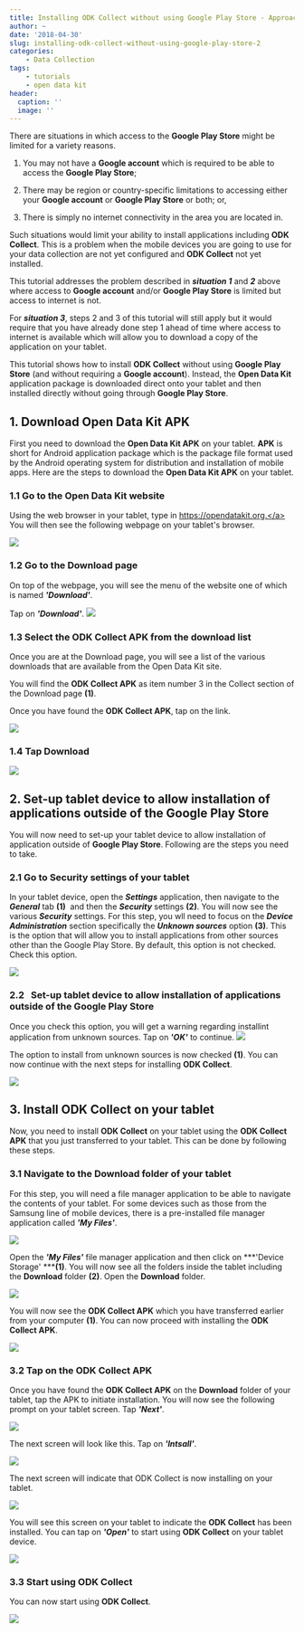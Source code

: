 ```yaml
---
title: Installing ODK Collect without using Google Play Store - Approach 2
author: ~
date: '2018-04-30'
slug: installing-odk-collect-without-using-google-play-store-2
categories:
    - Data Collection
tags:
    - tutorials
    - open data kit
header:
  caption: ''
  image: ''
---
```


There are situations in which access to the **Google Play Store** might be limited for a variety reasons.

1. You may not have a **Google account** which is required to be able to access the **Google Play Store**;

2. There may be region or country-specific limitations to accessing either your **Google account** or **Google Play Store** or both; or,

3. There is simply no internet connectivity in the area you are located in.


Such situations would limit your ability to install applications including **ODK Collect**. This is a problem when the mobile devices you are going to use for your data collection are not yet configured and **ODK Collect** not yet installed.

This tutorial addresses the problem described in ***situation 1*** and ***2*** above where access to **Google account** and/or **Google Play Store** is limited but access to internet is not.

For ***situation 3***, steps 2 and 3 of this tutorial will still apply but it would require that you have already done step 1 ahead of time where access to internet is available which will allow you to download a copy of the application on your tablet.

This tutorial shows how to install **ODK Collect** without using **Google Play Store** (and without requiring a **Google account**). Instead, the **Open Data Kit** application package is downloaded direct onto your tablet and then installed directly without going through **Google Play Store**.
<br />

## 1. Download Open Data Kit APK
First you need to download the **Open Data Kit APK** on your tablet. **APK** is short for Android application package which is the package file format used by the Android operating system for distribution and installation of mobile apps. Here are the steps to download the **Open Data Kit APK** on your tablet.
<br />

### 1.1 Go to the Open Data Kit website
Using the web browser in your tablet, type in <a href="https://opendatakit.org.">https://opendatakit.org.</a> You will then see the following webpage on your tablet's browser.

<img src="/img/tutorials/Screenshot_2016-02-11-08-14-00-640x1024.png" />
<br />

### 1.2 Go to the Download page
On top of the webpage, you will see the menu of the website one of which is named ***'Download'***.

Tap on ***'Download'***.
<img src="/img/tutorials/go-to-the-download-page-1-1-640x1024.png" />
<br />

### 1.3 Select the ODK Collect APK from the download list
Once you are at the Download page, you will see a list of the various downloads that are available from the Open Data Kit site.

You will find the **ODK Collect APK** as item number 3 in the Collect section of the Download page **(1)**.

Once you have found the **ODK Collect APK**, tap on the link.

<img src="/img/tutorials/select-the-odk-collect-apk-from-the-download-list-1-1-640x1024.png" />
<br />

### 1.4 Tap Download
<img src="/img/tutorials/tap-download-640x1024.png" />
<br />

## 2. Set-up tablet device to allow installation of applications outside of the Google Play Store
You will now need to set-up your tablet device to allow installation of application outside of **Google Play Store**. Following are the steps you need to take.
<br />

### 2.1 Go to Security settings of your tablet
In your tablet device, open the ***Settings*** application, then navigate to the ***General*** tab **(1)** &nbsp;and then the ***Security*** settings **(2)**. You will now see the various ***Security*** settings. For this step, you wll need to focus on the ***Device Administration*** section specifically the ***Unknown sources*** option **(3)**. This is the option that will allow you to install applications from other sources other than the Google Play Store. By default, this option is not checked. Check this option.

<img src="/img/tutorials/go-to-security-settings-of-your-tablet.png" />
<br />

### 2.2 &nbsp; Set-up tablet device to allow installation of applications outside of the Google Play Store
Once you check this option, you will get a warning regarding installint application from unknown sources. Tap on ***'OK'*** to continue.
<img src="/img/tutorials/31-set-up-tablet-device-to-allow-installation-of-applications-outside-of-the-google-play-store.png" />
<br />

The option to install from unknown sources is now checked **(1)**. You can now continue with the next steps for installing **ODK Collect**.

<img src="/img/tutorials/31-set-up-tablet-device-to-allow-installation-of-applications-outside-of-the-google-play-store-1.png" />
<br />

## 3. Install ODK Collect on your tablet
Now, you need to install **ODK Collect** on your tablet using the **ODK Collect APK** that you just transferred to your tablet. This can be done by following these steps.
<br />

### 3.1 Navigate to the Download folder of your tablet
For this step, you will need a file manager application to be able to navigate the contents of your tablet. For some devices such as those from the Samsung line of mobile devices, there is a pre-installed file manager application called ***'My Files'***.

<img src="/img/tutorials/navigate-to-the-download-folder-of-your-tablet.png" />
<br />

Open the ***'My Files'*** file manager application and then click on ***'Device Storage' *****(1)**. You will now see all the folders inside the tablet including the **Download** folder **(2)**. Open the **Download** folder.

<img src="/img/tutorials/41-navigate-to-download-folder-of-your-tablet.png" />
<br />

You will now see the **ODK Collect APK** which you have transferred earlier from your computer **(1)**. You can now proceed with installing the **ODK Collect APK**.

<img src="/img/tutorials/41-navigate-to-download-folder-on-your-tablet.png" />
<br />

### 3.2 Tap on the ODK Collect APK
Once you have found the **ODK Collect APK** on the **Download** folder of your tablet, tap the APK to initiate installation. You will now see the following prompt on your tablet screen. Tap ***'Next'***.

<img src="/img/tutorials/tap-on-the-odk-collect-apk.png" />
<br />

The next screen will look like this. Tap on ***'Intsall'***.

<img src="/img/tutorials/42-tap-on-the-odk-collect-apk.png" />
<br />

The next screen will indicate that ODK Collect is now installing on your tablet.

<img src="/img/tutorials/42-tap-on-the-odk-collect-apk-1.png" />
<br />

You will see this screen on your tablet to indicate the **ODK Collect** has been installed. You can tap on ***'Open'*** to start using **ODK Collect** on your tablet device.

<img src="/img/tutorials/42-tap-on-the-odk-collect-apk-2.png" />
<br />

### 3.3 Start using ODK Collect

You can now start using **ODK Collect**.

<img src="/img/tutorials/start-using-odk-collect.png" />
<br />

